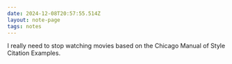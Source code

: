 ```yaml
---
date: 2024-12-08T20:57:55.514Z
layout: note-page
tags: notes
---
```

I really need to stop watching movies based on the Chicago Manual of Style Citation Examples.
